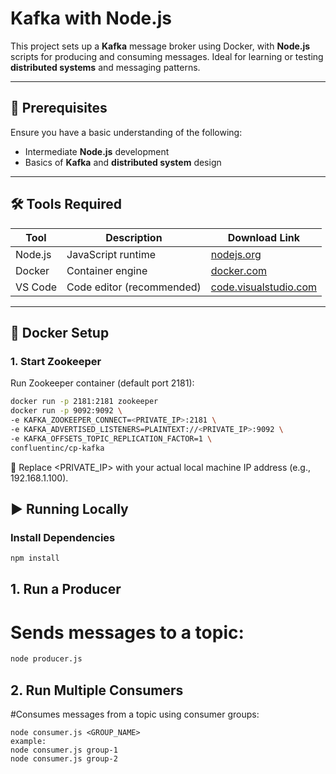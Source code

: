 # Kafka with Node.js

This project sets up a **Kafka** message broker using Docker, with **Node.js** scripts for producing and consuming messages. Ideal for learning or testing **distributed systems** and messaging patterns.

---

## 🧠 Prerequisites

Ensure you have a basic understanding of the following:

- Intermediate **Node.js** development
- Basics of **Kafka** and **distributed system** design

---

## 🛠 Tools Required

| Tool      | Description              | Download Link                          |
|-----------|--------------------------|----------------------------------------|
| Node.js   | JavaScript runtime       | [nodejs.org](https://nodejs.org)       |
| Docker    | Container engine         | [docker.com](https://www.docker.com)   |
| VS Code   | Code editor (recommended)| [code.visualstudio.com](https://code.visualstudio.com) |

---

## 🐳 Docker Setup

### 1. Start Zookeeper

Run Zookeeper container (default port 2181):

```bash
docker run -p 2181:2181 zookeeper
docker run -p 9092:9092 \
-e KAFKA_ZOOKEEPER_CONNECT=<PRIVATE_IP>:2181 \
-e KAFKA_ADVERTISED_LISTENERS=PLAINTEXT://<PRIVATE_IP>:9092 \
-e KAFKA_OFFSETS_TOPIC_REPLICATION_FACTOR=1 \
confluentinc/cp-kafka
```
🔐 Replace <PRIVATE_IP> with your actual local machine IP address (e.g., 192.168.1.100).
## ▶️ Running Locally

### Install Dependencies

```bash
npm install
```
## 1. Run a Producer

# Sends messages to a topic:

```bash
node producer.js
```
## 2. Run Multiple Consumers
#Consumes messages from a topic using consumer groups:
```
node consumer.js <GROUP_NAME>
example:
node consumer.js group-1
node consumer.js group-2
```


